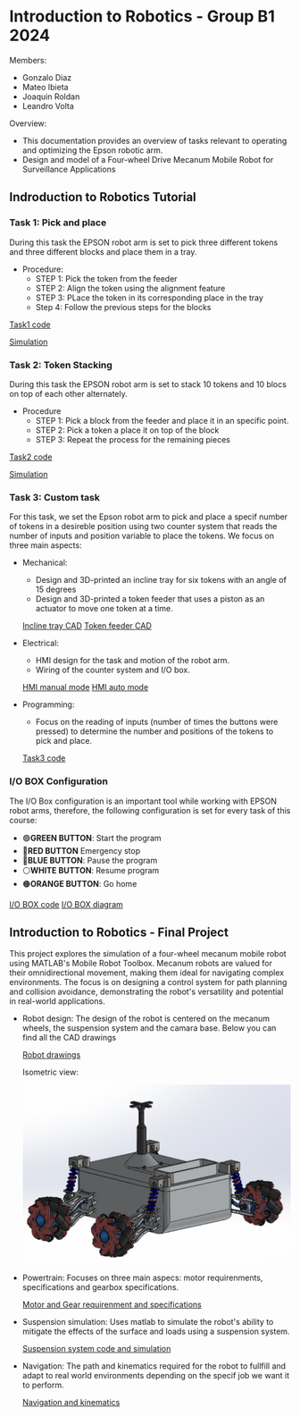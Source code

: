 # Introduction to Robotics - Group B1 2024

Members: 
- Gonzalo Diaz
- Mateo Ibieta
- Joaquin Roldan
- Leandro Volta


Overview:
- This documentation provides an overview of tasks relevant to operating and optimizing the Epson robotic arm.
- Design and model of a Four-wheel Drive Mecanum Mobile Robot for Surveillance Applications

## Indroduction to Robotics Tutorial
### Task 1: Pick and place

During this task the EPSON robot arm is set to pick three different tokens and three different blocks and place them in a tray.

  - Procedure:
    - STEP 1: Pick the token from the feeder
    - STEP 2: Align the token using the alignment feature
    - STEP 3: PLace the token in its corresponding place in the tray
    - Step 4: Follow the previous steps for the blocks


[Task1 code](CODES/task1.txt)

[Simulation](Simulations/simulations.md)



### Task 2: Token Stacking

During this task the EPSON robot arm is set to stack 10 tokens and 10 blocs on top of each other alternately.

  - Procedure
    - STEP 1: Pick a block from the feeder and place it in an specific point.
    - STEP 2: Pick a token a place it on top of the block
    - STEP 3: Repeat the process for the remaining pieces

[Task2 code](CODES/task2.txt)

[Simulation](Simulations/simulations.md)


### Task 3: Custom task
For this task, we set the Epson robot arm to pick and place a specif number of tokens in a desireble position using two counter system that reads the number of inputs and position variable to place the tokens. We focus on three main aspects:
  - Mechanical:
    - Design and 3D-printed an incline tray for six tokens with an angle of 15 degrees
    - Design and 3D-printed a token feeder that uses a piston as an actuator to move one token at a time.

    [Incline tray CAD](CAD-FILES/Inclined-tray.jpeg)
    [Token feeder CAD](CAD-FILES/Token-feeder.jpeg)

  - Electrical:
    - HMI design for the task and motion of the robot arm.
    - Wiring of the counter system and I/O box.

    [HMI manual mode](HMI/HMI-2.jpeg)
    [HMI auto mode](HMI/HMI-1.jpeg)
  - Programming:
    - Focus on the reading of inputs (number of times the buttons were pressed) to determine the number and positions of the tokens to pick and place. 

    [Task3 code](CODES/task3.txt)


### I/O BOX Configuration

The I/O Box configuration is an important tool while working with EPSON robot arms, therefore, the following configuration is set for every task of this course:

  - 🟢**GREEN BUTTON**: Start the program
  - 🔴**RED BUTTON** Emergency stop
  - 🔵**BLUE BUTTON**: Pause the program
  - ⚪️**WHITE BUTTON**: Resume program
  - 🟠**ORANGE BUTTON**: Go home


  [I/O BOX code](CODES/IO-BOX.txt) [I/O BOX diagram](CODES/IO-BOX.jpeg) 



## Introduction to Robotics - Final Project

This project explores the simulation of a four-wheel mecanum mobile robot using MATLAB's Mobile Robot Toolbox. Mecanum robots are valued for their omnidirectional movement, making them ideal for navigating complex environments. The focus is on designing a control system for path planning and collision avoidance, demonstrating the robot's versatility and potential in real-world applications.

  - Robot design:
      The design of the robot is centered on the mecanum wheels, the suspension system and the camara base. Below you can find all the CAD drawings


      [Robot drawings](FINAL-PROJECT/DRAWINGS)

      Isometric view:

      
      ![alt text](image-1.png)


  - Powertrain:
      Focuses on three main aspecs: motor requirenments, specifications and gearbox specifications.
  
      [Motor and Gear requirenment and specifications](FINAL-PROJECT/Powertrain)


  - Suspension simulation:
      Uses matlab to simulate the robot's ability to mitigate the effects of the surface and loads using a suspension system.

      [Suspension system code and simulation](FINAL-PROJECT/Suspension)


  - Navigation:
      The path and kinematics required for the robot to fullfill and adapt to real world environments depending on the specif job we want it to perform.

      [Navigation and kinematics](FINAL-PROJECT/Navigation)

[def]: image.png